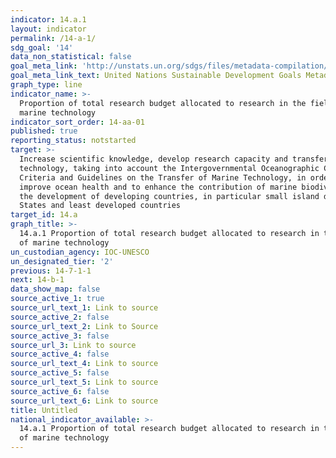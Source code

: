 ```yaml
---
indicator: 14.a.1
layout: indicator
permalink: /14-a-1/
sdg_goal: '14'
data_non_statistical: false
goal_meta_link: 'http://unstats.un.org/sdgs/files/metadata-compilation/Metadata-Goal-14.pdf'
goal_meta_link_text: United Nations Sustainable Development Goals Metadata (pdf 288kB)
graph_type: line
indicator_name: >-
  Proportion of total research budget allocated to research in the field of
  marine technology
indicator_sort_order: 14-aa-01
published: true
reporting_status: notstarted
target: >-
  Increase scientific knowledge, develop research capacity and transfer marine
  technology, taking into account the Intergovernmental Oceanographic Commission
  Criteria and Guidelines on the Transfer of Marine Technology, in order to
  improve ocean health and to enhance the contribution of marine biodiversity to
  the development of developing countries, in particular small island developing
  States and least developed countries
target_id: 14.a
graph_title: >-
  14.a.1 Proportion of total research budget allocated to research in the field
  of marine technology
un_custodian_agency: IOC-UNESCO
un_designated_tier: '2'
previous: 14-7-1-1
next: 14-b-1
data_show_map: false
source_active_1: true
source_url_text_1: Link to source
source_active_2: false
source_url_text_2: Link to Source
source_active_3: false
source_url_3: Link to source
source_active_4: false
source_url_text_4: Link to source
source_active_5: false
source_url_text_5: Link to source
source_active_6: false
source_url_text_6: Link to source
title: Untitled
national_indicator_available: >-
  14.a.1 Proportion of total research budget allocated to research in the field
  of marine technology
---
```

